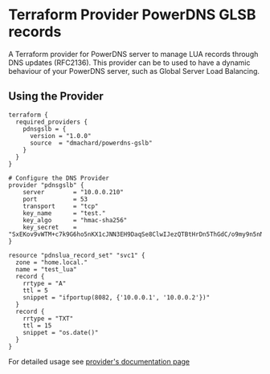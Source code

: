 # Terraform Provider PowerDNS GLSB records

A Terraform provider for PowerDNS server to manage LUA records through DNS updates (RFC2136).
This provider can be to used to have a dynamic behaviour of your PowerDNS server, such as Global Server Load Balancing.

## Using the Provider

```hcl
terraform {
  required_providers {
    pdnsgslb = {
      version = "1.0.0"
      source  = "dmachard/powerdns-gslb"
    }
  }
}

# Configure the DNS Provider
provider "pdnsgslb" {
    server        = "10.0.0.210"
    port          = 53
    transport     = "tcp"
    key_name      = "test."
    key_algo      = "hmac-sha256"
    key_secret    = "SxEKov9vWTM+c7k9G6ho5nKX1cJNN3EH9DaqSe8ClwIJezQTBtHrDn5ThGdC/o9my9n5nND5BOHzE6ybvy0+dw=="
}

resource "pdnslua_record_set" "svc1" {
  zone = "home.local."
  name = "test_lua"
  record {
    rrtype = "A"
    ttl = 5
    snippet = "ifportup(8082, {'10.0.0.1', '10.0.0.2'})"
  }
  record {
    rrtype = "TXT"
    ttl = 15
    snippet = "os.date()"
  }
}

```

For detailed usage see [provider's documentation page](https://www.terraform.io/docs/providers/pdnslua/index.html)
